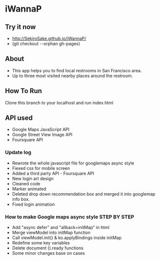 # iWannaP

## Try it now
- http://SekiroSake.github.io/iWannaP/
- (git checkout --orphan gh-pages)


## About
* This app helps you to find local restrooms in San Francisco area.
* Up to three most visited nearby places around the restroom.

## How To Run
Clone this branch to your localhost and run index.html

## API used
* Google Maps JavaScript API
* Google Street View Image API
* Foursquare API

### Update log
* Rewrote the whole javascript file for googlemaps async style
* Fiexed css for mobile screen
* Added a third party API - Foursquare API
* New login art design
* Cleaned code
* Marker animated
* Deleted drop down recommendation box and merged it into googlemap info box.
* Fixed login animation


### How to make Google maps async style STEP BY STEP
* Add "async defer" and "allback=initMap" in html
* Merge viewModel into initMap function
* Call viewModel.init() & ko.applyBindings inside initMap 
* Redefine some key variables
* Delete document ().ready functions
* Some minor changes base on cases
